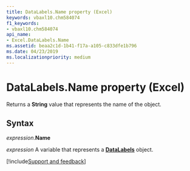 ```yaml
---
title: DataLabels.Name property (Excel)
keywords: vbaxl10.chm584074
f1_keywords:
- vbaxl10.chm584074
api_name:
- Excel.DataLabels.Name
ms.assetid: beaa2c1d-1b41-f17a-a105-c833dfe1b796
ms.date: 04/23/2019
ms.localizationpriority: medium
---
```



# DataLabels.Name property (Excel)

Returns a **String** value that represents the name of the object.


## Syntax

_expression_.**Name**

_expression_ A variable that represents a **[DataLabels](Excel.DataLabels(object).md)** object.




[!include[Support and feedback](~/includes/feedback-boilerplate.md)]
